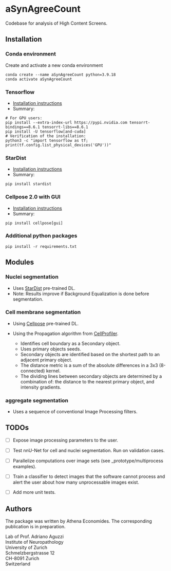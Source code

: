 # aSynAgreeCount

Codebase for analysis of High Content Screens.



## Installation

### Conda environment
Create and activate a new conda environment
```
conda create --name aSynAgreeCount python=3.9.18
conda activate aSynAgreeCount
```

### Tensorflow
* [Installation instructions](https://www.tensorflow.org/install/pip)
* Summary:
```
# For GPU users:
pip install --extra-index-url https://pypi.nvidia.com tensorrt-bindings==8.6.1 tensorrt-libs==8.6.1
pip install -U tensorflow[and-cuda]
# Verification of the installation:
python3 -c "import tensorflow as tf; print(tf.config.list_physical_devices('GPU'))"
```

### StarDist
* [Installation instructions](https://github.com/stardist/stardist#installation)
* Summary:
```
pip install stardist
```

### Cellpose 2.0 with GUI  
* [Installation instructions](https://github.com/MouseLand/cellpose)
* Summary:
```
pip install cellpose[gui]
```

### Additional python packages
```
pip install -r requirements.txt
```
<!---
I installed:
    pip install scikit-image matplotlib click pytest pyyaml pandas plotly kaleido
-->




## Modules

### Nuclei segmentation

* Uses [StarDist](https://github.com/stardist/stardist) pre-trained DL.
* Note: Results improve if Background Equalization is done before segmentation.

<!---
Installation:  
* tensorflow: https://www.tensorflow.org/install/pip
* cupy: https://docs.cupy.dev/en/stable/install.html (`conda install -c conda-forge cupy`)
* pip install scikit-image
* pip install stardist
-->

### Cell membrane segmentation

* Using [Cellpose](https://github.com/mouseland/cellpose) pre-trained DL.

* Using the Propagation algorithm from [CellProfiler](https://cellprofiler.org).  

    * Identifies cell boundary as a Secondary object.  
    * Uses primary objects seeds.  
    * Secondary objects are identified based on the shortest path to an adjacent primary object.  
    * The distance metric is a sum of the absolute differences in a 3x3 (8-connected) kernel.  
    * The dividing lines between secondary objects are determined by a combination of: the distance to the nearest primary object, and intensity gradients.  


### aggregate segmentation

* Uses a sequence of conventional Image Processing filters.

<!---
### Unit tests

```
conda install pytest
cd unitTests
./run.sh
```
-->


## TODOs
* [ ] Expose image processing parameters to the user.
* [ ] Test nnU-Net for cell and nuclei segmentation. Run on validation cases.
* [ ] Parallelize computations over image sets (see _prototype/multiprocess examples).
* [ ] Train a classifier to detect images that the software cannot process and alert the user about how many unprocessable images exist.
* [ ] Add more unit tests.


<!---
## Package tracking

To collect all packages used by the code, [pipreqs](https://github.com/bndr/pipreqs) is used.
```
conda install pipreqs
```

Collect installed packages:
```
pip freeze > requirements.txt
```

The packages inside the requirements.txt file can be installed with
```
pip install -r requirements.txt
```
-->



## Authors

The package was written by Athena Economides. The corresponding publication is in preparation.

Lab of Prof. Adriano Aguzzi  
Institute of Neuropathology  
University of Zurich  
Schmelzbergstrasse 12  
CH-8091 Zurich  
Switzerland


